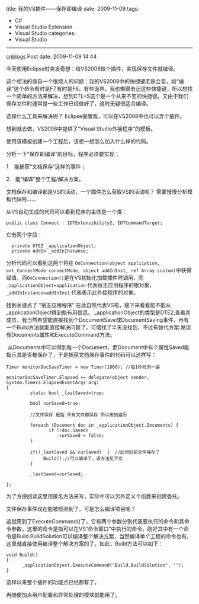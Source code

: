 title: 我的VS插件——保存即编译
date: 2009-11-09
tags:
  - C#
  - Visual Studio Extension
  - Visual Studio
categories:
  - Visual Studio
---

[cnblogs](http://www.cnblogs.com/pcy0/archive/2009/11/09/vsAddin-SaveToBuild.html) Post date: 2009-11-09 14:44

今天使用Eclipse时突发奇想：给VS2008做个插件，实现保存文件就编译。

这个想法的缘自一个很烦人的问题：我的VS2008中的快捷键老是会变，如“编译”这个命令有时是F7,有时是F6，有些诡异。我也懒得去记这些快捷键，所以想找一个简单的方法来解决，想到CTL+S这个是一个从来不变的快捷键，又由于我们保存文件时通常是一些工作已经做好了，这时无疑很适合编译。

选择什么工具来解决呢？ Eclipse提醒我，可以在VS2008中也可以弄个插件。

想到就去做，VS2008中提供了“Visual Studio外接程序”的模板。

使用该模板创建一个工程后，该想一想怎么加入什么样的代码。

分析一下“保存即编译”的目标，程序必须要实现：

1.   能捕获“文档保存”这样的事件；

2.   能“编译”整个工程/解决方案。

文档保存和编译都是VS的活动，一个插件怎么获取VS的活动呢？ 需要慢慢分析模板代码啦……

从VS自动生成的代码可以看到程序的主体是一个类：
```
public class Connect : IDTExtensibility2, IDTCommandTarget;
```

它有两个字段：
```
  private DTE2 _applicationObject;
  private AddIn _addInInstance;
```
分析代码可以看到这两个将在 `OnConnection(object application, ext_ConnectMode connectMode, object addInInst, ref Array custom)`中获得赋值，而`OnConnection()`是在VS初始化加载插件时调用，而 `_applicationObject=application` 代表宿主应用程序的根对象，`_addInInstance=addInInst` 代表表示此外接程序的对象。


找到关键点了 “宿主应用程序” 在此自然代表VS啦，接下来看看能不能从_applicationObject得到些有用信息。 _applicationObject的类型是DTE2,查看其成员，我当然希望能直接找到个DocumentSave或DocumentSaving事件，再有一个Build方法就能直接解决问题了。可惜找了半天没找到，不过有替代方案:发现有Documents属性和ExecuteCommand方法。

 从Documents中可以得到每一个Document，而Document中有个属性Saved能指示其是否被保存了，于是捕获文档保存事件的代码可以这样写：

```
Timer monitorDocSaveTimer = new Timer(1000); //每1秒检测一遍

monitorDocSaveTimer.Elapsed += delegate(object sender, System.Timers.ElapsedEventArgs arg)
{
         static bool _lastSaved=true;

         bool curSaved=true;

         //文件保存 是指 所有文件都保存 所以用到遍历

         foreach (Document doc in _applicationObject.Documents) { 
                if (!doc.Saved)
					curSaved = false;
         }

         if(!_lastSaved && curSaved)  {  //此时刻前文件保存了
              Build();//可以编译了，该方法见下文
         }

         _lastSaved=curSaved;

};
```

为了方便阅读这里用匿名方法来写，实际中可以另外定义个函数来创建委托。

文件保存事件现在能被检测到了，可是怎么编译项目呢？

这就用到了ExecuteCommand()了，它有两个参数分别代表要执行的命令和其命令参数，这里的命令是指可以在VS“命令窗口”中执行的命令，刚好其中有一个命令是Build.BuildSolution可以编译整个解决方案，当然编译单个工程的命令也有，这里就直接使用编译整个解决方案的了。如此，Build方法可以如下：

```
void Build()
{
      _applicationObject.ExecuteCommand("Build.BuildSolution", "");
}
```

这样以来整个插件的功能点已经都有了。

再随便加点用户配置和异常处理的模块就能用了。

 

 

 
